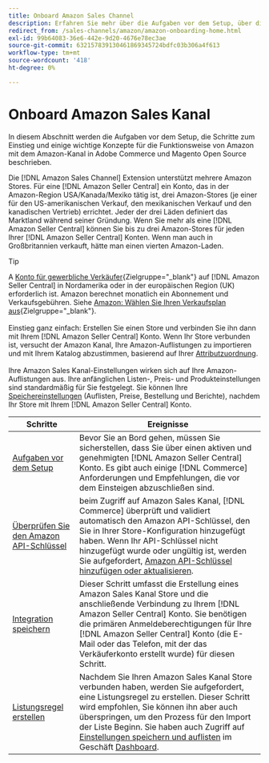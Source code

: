 ```yaml
---
title: Onboard Amazon Sales Channel
description: Erfahren Sie mehr über die Aufgaben vor dem Setup, über die Einstiegsschritte und wie Amazon mit Amazon Sales Channel in Adobe Commerce und Magento Open Source arbeitet.
redirect_from: /sales-channels/amazon/amazon-onboarding-home.html
exl-id: 99b64083-36e6-442e-9d20-4676e78ec3ae
source-git-commit: 632157839130461869345724bdfc03b306a4f613
workflow-type: tm+mt
source-wordcount: '418'
ht-degree: 0%

---
```


# Onboard Amazon Sales Kanal

In diesem Abschnitt werden die Aufgaben vor dem Setup, die Schritte zum Einstieg und einige wichtige Konzepte für die Funktionsweise von Amazon mit dem Amazon-Kanal in Adobe Commerce und Magento Open Source beschrieben.

Die [!DNL Amazon Sales Channel] Extension unterstützt mehrere Amazon Stores. Für eine [!DNL Amazon Seller Central] ein Konto, das in der Amazon-Region USA/Kanada/Mexiko tätig ist, drei Amazon-Stores (je einer für den US-amerikanischen Verkauf, den mexikanischen Verkauf und den kanadischen Vertrieb) errichtet. Jeder der drei Läden definiert das Marktland während seiner Gründung. Wenn Sie mehr als eine [!DNL Amazon Seller Central] können Sie bis zu drei Amazon-Stores für jeden Ihrer [!DNL Amazon Seller Central] Konten. Wenn man auch in Großbritannien verkauft, hätte man einen vierten Amazon-Laden.

>[!TIP]
>
>A [Konto für gewerbliche Verkäufer](https://sell.amazon.com/){Zielgruppe=&quot;_blank&quot;} auf [!DNL Amazon Seller Central] in Nordamerika oder in der europäischen Region (UK) erforderlich ist. Amazon berechnet monatlich ein Abonnement und Verkaufsgebühren. Siehe [Amazon: Wählen Sie Ihren Verkaufsplan aus](https://sell.amazon.com/pricing.html){Zielgruppe=&quot;_blank&quot;}.<br><br>
>Einstieg ganz einfach: Erstellen Sie einen Store und verbinden Sie ihn dann mit Ihrem [!DNL Amazon Seller Central] Konto.
>Wenn Ihr Store verbunden ist, versucht der Amazon Kanal, Ihre Amazon-Auflistungen zu importieren und mit Ihrem Katalog abzustimmen, basierend auf Ihrer [Attributzuordnung](./attributes-view.md).<br><br>
>Ihre Amazon Sales Kanal-Einstellungen wirken sich auf Ihre Amazon-Auflistungen aus. Ihre anfänglichen Listen-, Preis- und Produkteinstellungen sind standardmäßig für Sie festgelegt. Sie können Ihre [Speichereinstellungen](./ob-store-review.md) (Auflisten, Preise, Bestellung und Berichte), nachdem Ihr Store mit Ihrem [!DNL Amazon Seller Central] Konto.

| Schritte | Ereignisse |
|--- |--- |
| [Aufgaben vor dem Setup](./amazon-pre-setup-tasks.md) | Bevor Sie an Bord gehen, müssen Sie sicherstellen, dass Sie über einen aktiven und genehmigten [!DNL Amazon Seller Central] Konto. Es gibt auch einige [!DNL Commerce] Anforderungen und Empfehlungen, die vor dem Einsteigen abzuschließen sind. |
| [Überprüfen Sie den Amazon API-Schlüssel](./amazon-verify-api-key.md) | beim Zugriff auf Amazon Sales Kanal, [!DNL Commerce] überprüft und validiert automatisch den Amazon API-Schlüssel, den Sie in Ihrer Store-Konfiguration hinzugefügt haben. Wenn Ihr API-Schlüssel nicht hinzugefügt wurde oder ungültig ist, werden Sie aufgefordert, [Amazon API-Schlüssel hinzufügen oder aktualisieren](./amazon-verify-api-key.md). |
| [Integration speichern](./store-integration.md) | Dieser Schritt umfasst die Erstellung eines Amazon Sales Kanal Store und die anschließende Verbindung zu Ihrem [!DNL Amazon Seller Central] Konto. Sie benötigen die primären Anmeldeberechtigungen für Ihre [!DNL Amazon Seller Central] Konto (die E-Mail oder das Telefon, mit der das Verkäuferkonto erstellt wurde) für diesen Schritt. |
| [Listungsregel erstellen](./ob-create-listing-rule.md) | Nachdem Sie Ihren Amazon Sales Kanal Store verbunden haben, werden Sie aufgefordert, eine Listungsregel zu erstellen. Dieser Schritt wird empfohlen, Sie können ihn aber auch überspringen, um den Prozess für den Import der Liste Beginn. Sie haben auch Zugriff auf [Einstellungen speichern und auflisten](./ob-store-review.md) im Geschäft [Dashboard](./amazon-store-dashboard.md). |
